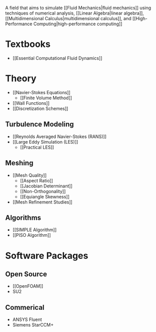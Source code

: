 A field that aims to simulate [[Fluid Mechanics|fluid mechanics]] using techniques of numerical analysis, [[Linear Algebra|linear algebra]], [[Multidimensional Calculus|multidimensional calculus]], and [[High-Performance Computing|high-performance computing]]

# Textbooks

- [[Essential Computational Fluid Dynamics]]

# Theory

- [[Navier-Stokes Equations]]
	- [[Finite Volume Method]]
- [[Wall Functions]]
- [[Discretization Schemes]]

## Turbulence Modeling

- [[Reynolds Averaged Navier-Stokes (RANS)]]
- [[Large Eddy Simulation (LES)]]
	- [[Practical LES]]

## Meshing

- [[Mesh Quality]]
	- [[Aspect Ratio]]
	- [[Jacobian Determinant]]
	- [[Non-Orthogonality]]
	- [[Equiangle Skewness]]
- [[Mesh Refinement Studies]]

## Algorithms

- [[SIMPLE Algorithm]]
- [[PISO Algorithm]]

# Software Packages

## Open Source

- [[OpenFOAM]]
- SU2

## Commerical

- ANSYS Fluent
- Siemens StarCCM+